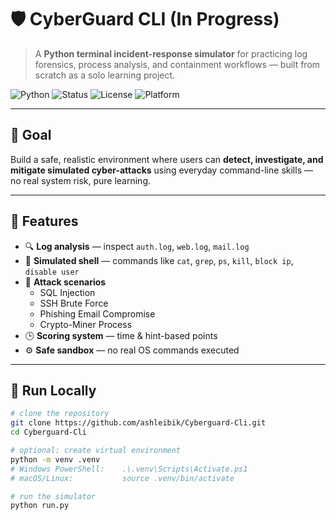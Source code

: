# 🛡️ CyberGuard CLI (In Progress)
> A **Python terminal incident-response simulator** for practicing log forensics, process analysis, and containment workflows — built from scratch as a solo learning project.

![Python](https://img.shields.io/badge/Python-3.10+-blue.svg)
![Status](https://img.shields.io/badge/status-In%20progress-yellow)
![License](https://img.shields.io/badge/license-MIT-green)
![Platform](https://img.shields.io/badge/platform-Windows%20%7C%20Linux%20%7C%20macOS-lightgrey)

---

## 🎯 Goal
Build a safe, realistic environment where users can **detect, investigate, and mitigate simulated cyber-attacks** using everyday command-line skills — no real system risk, pure learning.

---

## 🧩 Features
- 🔍 **Log analysis** — inspect `auth.log`, `web.log`, `mail.log`
- 🧠 **Simulated shell** — commands like `cat`, `grep`, `ps`, `kill`, `block ip`, `disable user`
- 🧱 **Attack scenarios**
  - SQL Injection  
  - SSH Brute Force  
  - Phishing Email Compromise  
  - Crypto-Miner Process
- 🕒 **Scoring system** — time & hint-based points
- ⚙️ **Safe sandbox** — no real OS commands executed

---

## 🚀 Run Locally
```bash
# clone the repository
git clone https://github.com/ashleibik/Cyberguard-Cli.git
cd Cyberguard-Cli

# optional: create virtual environment
python -m venv .venv
# Windows PowerShell:    .\.venv\Scripts\Activate.ps1
# macOS/Linux:           source .venv/bin/activate

# run the simulator
python run.py
